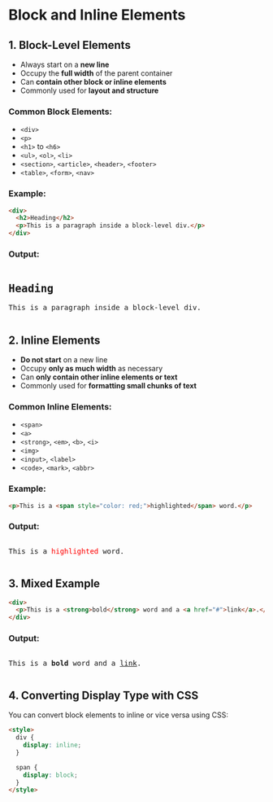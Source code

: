 # Block and Inline Elements

## 1. Block-Level Elements

* Always start on a **new line**
* Occupy the **full width** of the parent container
* Can **contain other block or inline elements**
* Commonly used for **layout and structure**

### Common Block Elements:

* `<div>`
* `<p>`
* `<h1>` to `<h6>`
* `<ul>`, `<ol>`, `<li>`
* `<section>`, `<article>`, `<header>`, `<footer>`
* `<table>`, `<form>`, `<nav>`

### Example:

```html
<div>
  <h2>Heading</h2>
  <p>This is a paragraph inside a block-level div.</p>
</div>
```

### Output:

<pre>
<div><h2>Heading</h2><p>This is a paragraph inside a block-level div.</p></div></pre>

## 2. Inline Elements

* **Do not start** on a new line
* Occupy **only as much width** as necessary
* Can **only contain other inline elements or text**
* Commonly used for **formatting small chunks of text**

### Common Inline Elements:

* `<span>`
* `<a>`
* `<strong>`, `<em>`, `<b>`, `<i>`
* `<img>`
* `<input>`, `<label>`
* `<code>`, `<mark>`, `<abbr>`

### Example:

```html
<p>This is a <span style="color: red;">highlighted</span> word.</p>
```

### Output:

<pre>
<p>This is a <span style="color: red;">highlighted</span> word.</p></pre>

## 3. Mixed Example

```html
<div>
  <p>This is a <strong>bold</strong> word and a <a href="#">link</a>.</p>
</div>
```

### Output:

<pre>
<div><p>This is a <strong>bold</strong> word and a <a href="#">link</a>.</p></div></pre>

## 4. Converting Display Type with CSS

You can convert block elements to inline or vice versa using CSS:

```html
<style>
  div {
    display: inline;
  }

  span {
    display: block;
  }
</style>
```
